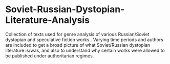 # Soviet-Russian-Dystopian-Literature-Analysis
Collection of texts used for genre analysis of various Russian/Soviet dystopian and speculative fiction works . Varying time periods and authors are included to get a broad picture of what Soviet/Russian dystopian literature is/was, and also to understand why certain works were allowed to be published under authoritarian regimes. 

